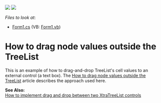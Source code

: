 <!-- default badges list -->
[![](https://img.shields.io/badge/Open_in_DevExpress_Support_Center-FF7200?style=flat-square&logo=DevExpress&logoColor=white)](https://supportcenter.devexpress.com/ticket/details/E618)
[![](https://img.shields.io/badge/📖_How_to_use_DevExpress_Examples-e9f6fc?style=flat-square)](https://docs.devexpress.com/GeneralInformation/403183)
<!-- default badges end -->
<!-- default file list -->
*Files to look at*:

* [Form1.cs](./CS/Form1.cs) (VB: [Form1.vb](./VB/Form1.vb))
<!-- default file list end -->
# How to drag node values outside the TreeList


<p>This is an example of how to drag-and-drop TreeList's cell values to an external control (a text box). The <a href="https://www.devexpress.com/Support/Center/p/A1229">How to drag node values outside the TreeList</a> article describes the approach used here.</p><p><strong>See Also:</strong><br />
<a href="https://www.devexpress.com/Support/Center/p/E415">How to implement drag and drop between two XtraTreeList controls</a></p>

<br/>


